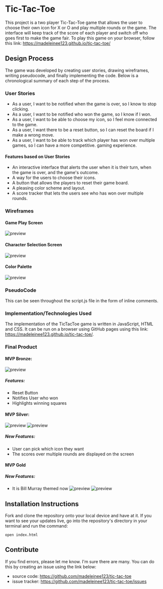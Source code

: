 # Tic-Tac-Toe
This project is a two player Tic-Tac-Toe game that allows the user to choose their own icon for X or O and play 
multiple rounds or the game.  The interface will keep track of the score of each player and switch off who goes first 
to make the game fair. To play this game on your browser, follow this link: https://madeleinee123.github.io/tic-tac-toe/

## Design Process
The game was developed by creating user stories, drawing wireframes, writing pseudocode, and finally implementing the 
code.  Below is a chronological summary of each step of the process.

### User Stories
- As a user, I want to be notified when the game is over, so I know to stop clicking.
- As a user, I want to be notified who won the game, so I know if I won. 
- As a user, I want to be able to choose my icon, so I feel more connected to the game. 
- As a user, I want there to be a reset button, so I can reset the board if I make a wrong move. 
- As a user, I want to be able to track which player has won over multiple games, so I can have a more competitive. 
  gaming experience.
  
#### Features based on User Stories
- An interactive interface that alerts the user when it is their turn, when the game is over, and the game's outcome.
- A way for the users to choose their icons. 
- A button that allows the players to reset their game board. 
- A pleasing color scheme and layout. 
- A score tracker that lets the users see who has won over multiple rounds. 
  
### Wireframes
#### Game Play Screen
![preview](images/wireframe2.png)
#### Character Selection Screen
![preview](images/wireframe1.png)
#### Color Palette
![preview](images/color_palatte.png)

### PseudoCode
This can be seen throughout the script.js file in the form of inline comments. 

### Implementation/Technologies Used
The implementation of the TicTacToe game is written in JavaScript, HTML and CSS. It can be run on a 
browser using GitHub pages using this link: https://madeleinee123.github.io/tic-tac-toe/.
### Final Product 
#### MVP Bronze:
![preview](images/mvp_bronze_winner.png)
##### Features:
- Reset Button
- Notifies User who won
- Highlights winning squares
#### MVP Silver:
![preview](images/mvp_silver_character_selction.png)
![preview](images/mvp_silver_winner.png)
##### New Features:
- User can pick which icon they want
- The scores over multiple rounds are displayed on the screen
#### MVP Gold
##### New Features: 
- It is Bill Murray themed now
![preview](images/mvp_gold_character_selection.png)
![preview](images/mvp_gold_winner.png)

## Installation Instructions
Fork and clone the repository onto your local device and have at it.
If you want to see your updates live, go into the repository's directory in your
terminal and run the command: 
```
open index.html 
```
## Contribute
If you find errors, please let me know. I'm sure there are many. You can do this 
by creating an issue using the link below:
- source code: https://github.com/madeleinee123/tic-tac-toe
- issue tracker: https://github.com/madeleinee123/tic-tac-toe/issues
